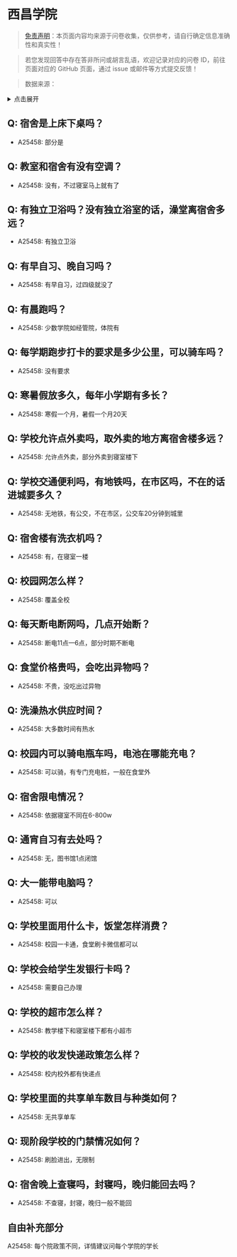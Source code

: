 # 西昌学院

> [免责声明](https://colleges.chat/#_3)：本页面内容均来源于问卷收集，仅供参考，请自行确定信息准确性和真实性！

> 若您发现回答中存在答非所问或胡言乱语，欢迎记录对应的问卷 ID，前往页面对应的 GitHub 页面，通过 issue 或邮件等方式提交反馈！

> 数据来源：

<details><summary>点击展开</summary>
<ul>
<li>A25458: 匿名 (2024 年 06 月)</li>
</ul>
</details>

## Q: 宿舍是上床下桌吗？

- A25458: 部分是

## Q: 教室和宿舍有没有空调？

- A25458: 没有，不过寝室马上就有了

## Q: 有独立卫浴吗？没有独立浴室的话，澡堂离宿舍多远？

- A25458: 有独立卫浴

## Q: 有早自习、晚自习吗？

- A25458: 有早自习，过四级就没了

## Q: 有晨跑吗？

- A25458: 少数学院如经管院，体院有

## Q: 每学期跑步打卡的要求是多少公里，可以骑车吗？

- A25458: 没有要求

## Q: 寒暑假放多久，每年小学期有多长？

- A25458: 寒假一个月，暑假一个月20天

## Q: 学校允许点外卖吗，取外卖的地方离宿舍楼多远？

- A25458: 允许点外卖，部分外卖到寝室楼下

## Q: 学校交通便利吗，有地铁吗，在市区吗，不在的话进城要多久？

- A25458: 无地铁，有公交，不在市区，公交车20分钟到城里

## Q: 宿舍楼有洗衣机吗？

- A25458: 有，在寝室一楼

## Q: 校园网怎么样？

- A25458: 覆盖全校

## Q: 每天断电断网吗，几点开始断？

- A25458: 断电11点—6点，部分时期不断电

## Q: 食堂价格贵吗，会吃出异物吗？

- A25458: 不贵，没吃出过异物

## Q: 洗澡热水供应时间？

- A25458: 大多数时间有热水

## Q: 校园内可以骑电瓶车吗，电池在哪能充电？

- A25458: 可以骑，有专门充电桩，一般在食堂外

## Q: 宿舍限电情况？

- A25458: 依据寝室不同在6-800w

## Q: 通宵自习有去处吗？

- A25458: 无，图书馆1点闭馆

## Q: 大一能带电脑吗？

- A25458: 可以

## Q: 学校里面用什么卡，饭堂怎样消费？

- A25458: 校园一卡通，食堂刷卡微信都可以

## Q: 学校会给学生发银行卡吗？

- A25458: 需要自己办理

## Q: 学校的超市怎么样？

- A25458: 教学楼下和寝室楼下都有小超市

## Q: 学校的收发快递政策怎么样？

- A25458: 校内校外都有快递点

## Q: 学校里面的共享单车数目与种类如何？

- A25458: 无共享单车

## Q: 现阶段学校的门禁情况如何？

- A25458: 刷脸进出，无限制

## Q: 宿舍晚上查寝吗，封寝吗，晚归能回去吗？

- A25458: 不查寝，封寝，晚归一般不能回

## 自由补充部分

A25458: 每个院政策不同，详情建议问每个学院的学长